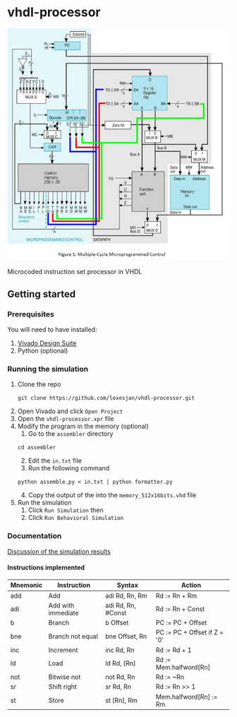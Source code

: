 # vhdl-processor

![banner](data/banner.png)

Microcoded instruction set processor in VHDL

## Getting started
  ### Prerequisites
  You will need to have installed:
  1. [Vivado Design Suite](https://www.xilinx.com/support/download.html)
  2. Python (optional)

  ### Running the simulation
  1. Clone the repo
     ```
     git clone https://github.com/lexesjan/vhdl-processor.git
     ```
  2. Open Vivado and click ```Open Project```
  3. Open the ```vhdl-processor.xpr``` file
  4. Modify the program in the memory (optional)
      1. Go to the ```assembler``` directory
      ```
      cd assembler
      ```
      2. Edit the ```in.txt``` file
      3. Run the following command
      ```
      python assemble.py < in.txt | python formatter.py
      ```
      4. Copy the output of the into the ```memory_512x16bits.vhd``` file
  5. Run the simulation
      1. Click ```Run Simulation``` then
      2. Click ```Run Behavioral Simulation```
    
  ### Documentation
  [Discussion of the simulation results](Lexes-Jan-Mantiquilla-Processor.pdf)
  
  #### Instructions implemented
  | Mnemonic | Instruction        | Syntax             | Action                       |
  | -------- | ------------------ | ------------------ | ---------------------------- |
  | add      | Add                | adi Rd, Rn, Rm     | Rd := Rn + Rm                |
  | adi      | Add with immediate | adi Rd, Rn, #Const | Rd := Rn + Const             |
  | b        | Branch             | b Offset           | PC := PC + Offset            |
  | bne      | Branch not equal   | bne Offset, Rn     | PC := PC + Offset if Z = '0' |
  | inc      | Increment          | inc Rd, Rn         | Rd := Rd + 1                 |
  | ld       | Load               | ld Rd, \[Rn\]      | Rd := Mem.halfword[Rn]       |
  | not      | Bitwise not        | not Rd, Rn         | Rd := ~Rn                    |
  | sr       | Shift right        | sr Rd, Rn          | Rd := Rn >> 1                |
  | st       | Store              | st \[Rn\], Rm      | Mem.halfword[Rn] := Rm       |
  

